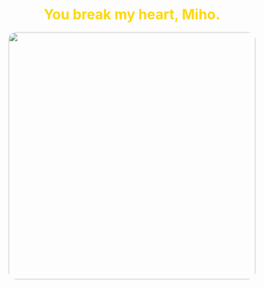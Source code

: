 <div align="center">
  <h1><strong style="color: #FFD700;">You break my heart, Miho.</strong></h1>
</div>

<div align="center">
  <img src="https://preview.redd.it/oiwm7glsh0p91.png?width=640&crop=smart&auto=webp&s=ca3385724ba86d15c1f3f74b5843c229d9990e7a" 
       width="500" 
       style="border-radius: 15px;"/>
</div>

